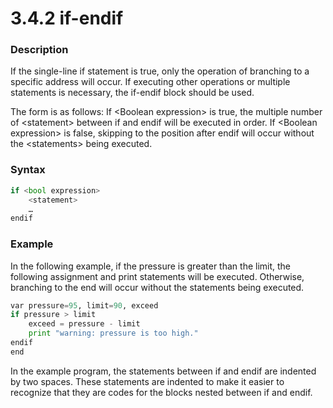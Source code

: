 # 3.4.2 if-endif

### Description

If the single-line if statement is true, only the operation of branching to a specific address will occur. If executing other operations or multiple statements is necessary, the if-endif block should be used.

The form is as follows: If &lt;Boolean expression&gt; is true, the multiple number of &lt;statement&gt; between if and endif will be executed in order. If &lt;Boolean expression&gt; is false, skipping to the position after endif will occur without the &lt;statements&gt; being executed.

### Syntax

```python
if <bool expression>
	<statement>
	…
endif
```

### Example

In the following example, if the pressure is greater than the limit, the following assignment and print statements will be executed. Otherwise, branching to the end will occur without the statements being executed.

```python
var pressure=95, limit=90, exceed
if pressure > limit
	exceed = pressure - limit
	print "warning: pressure is too high."
endif
end
```

In the example program, the statements between if and endif are indented by two spaces. These statements are indented to make it easier to recognize that they are codes for the blocks nested between if and endif.

